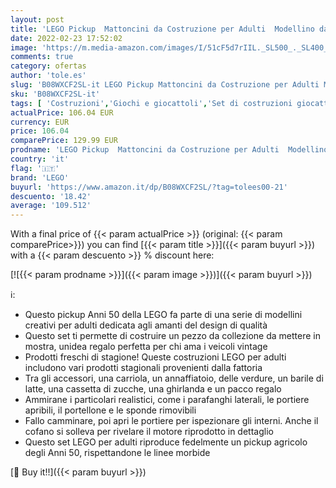 ```yaml
---
layout: post
title: 'LEGO Pickup  Mattoncini da Costruzione per Adulti  Modellino da Collezione  Idee Regalo  Hobby Creativi  10290'
date: 2022-02-23 17:52:02
image: 'https://m.media-amazon.com/images/I/51cF5d7rIIL._SL500_._SL400_.jpg'
comments: true
category: ofertas
author: 'tole.es'
slug: 'B08WXCF2SL-it LEGO Pickup Mattoncini da Costruzione per Adulti Modellino...'
sku: 'B08WXCF2SL-it'
tags: [ 'Costruzioni','Giochi e giocattoli','Set di costruzioni giocattolo','lego', ]
actualPrice: 106.04 EUR
currency: EUR
price: 106.04
comparePrice: 129.99 EUR
prodname: 'LEGO Pickup  Mattoncini da Costruzione per Adulti  Modellino da Collezione  Idee Regalo  Hobby Creativi  10290'
country: 'it'
flag: '🇮🇹'
brand: 'LEGO'
buyurl: 'https://www.amazon.it/dp/B08WXCF2SL/?tag=tolees00-21'
descuento: '18.42'
average: '109.512'
---
```


With a final price of {{< param actualPrice >}} (original: {{< param comparePrice>}}) you can find [{{< param title >}}]({{< param buyurl >}}) with a  {{< param descuento >}} % discount here:

[![{{< param prodname >}}]({{< param image >}})]({{< param buyurl >}})

ℹ️:

- Questo pickup Anni 50 della LEGO fa parte di una serie di modellini creativi per adulti dedicata agli amanti del design di qualità
- Questo set ti permette di costruire un pezzo da collezione da mettere in mostra, unidea regalo perfetta per chi ama i veicoli vintage
- Prodotti freschi di stagione! Queste costruzioni LEGO per adulti includono vari prodotti stagionali provenienti dalla fattoria
- Tra gli accessori, una carriola, un annaffiatoio, delle verdure, un barile di latte, una cassetta di zucche, una ghirlanda e un pacco regalo
- Ammirane i particolari realistici, come i parafanghi laterali, le portiere apribili, il portellone e le sponde rimovibili
- Fallo camminare, poi apri le portiere per ispezionare gli interni. Anche il cofano si solleva per rivelare il motore riprodotto in dettaglio
- Questo set LEGO per adulti riproduce fedelmente un pickup agricolo degli Anni 50, rispettandone le linee morbide

[🛒 Buy it!!]({{< param buyurl >}})
